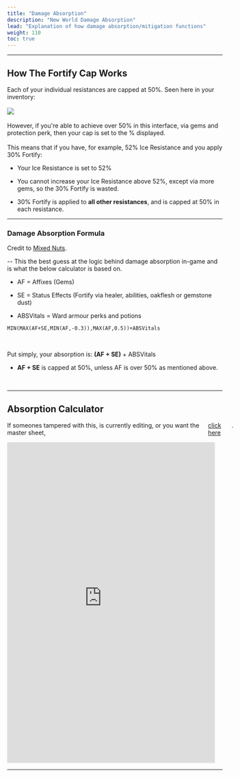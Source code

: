 ```yaml
---
title: "Damage Absorption"
description: "New World Damage Absorption"
lead: "Explanation of how damage absorption/mitigation functions"
weight: 110
toc: true
---
```


---

## How The Fortify Cap Works

Each of your individual resistances are capped at 50%. Seen here in your inventory:<br><br>
<img src="/images/_etc/iceresistsAF.png"></img>
<br><br>
However, if you're able to achieve over 50% in this interface, via gems and protection perk, then your cap is set to the % displayed.
<br><br>
This means that if you have, for example, 52% Ice Resistance and you apply 30% Fortify:

- Your Ice Resistance is set to 52%

- You cannot increase your Ice Resistance above 52%, except via more gems, so the 30% Fortify is wasted.
  
- 30% Fortify is applied to **all other resistances**, and is capped at 50% in each resistance.
  

---

### Damage Absorption Formula
Credit to <a href="https://discord.com/users/205096956941434880" target="_blank"><t>Mixed Nuts</t></a>.

-- This the best guess at the logic behind damage absorption in-game and is what the below calculator is based on.
<br>

- AF = Affixes (Gems)

- SE = Status Effects (Fortify via healer, abilities, oakflesh or gemstone dust)

- ABSVitals = Ward armour perks and potions

```
MIN(MAX(AF+SE,MIN(AF,-0.3)),MAX(AF,0.5))+ABSVitals
```
<br>

Put simply, your absorption is: **(AF + SE)** + ABSVitals

- **AF + SE** is capped at 50%, unless AF is over 50% as mentioned above.

<br>

---
<style>
.desktop {
display:flex;
width:105%;
overflow:hidden;
}
.desktop iframe{
margin-left:-46px;
margin-top:-24px;
height:770px;
}
@media(max-width: 775px) {
  .desktop {
    display: none;
  }
}
  @media(min-width: 776px) {
  .mobile {
    display: none;
  }
  }

</style>



## Absorption Calculator
<p class="desktop">If someones tampered with this, is currently editing, or you want the master sheet,&nbsp;<a href="https://docs.google.com/spreadsheets/d/1el_mW517XV3viFN6voXxQpg2PTrq4xuy65R4zEKbGr0/edit?usp=sharing" target="_blank"><t>click here</t></a>.</p>

<div class="desktop">
<iframe width="100%" height="100%" src="https://docs.google.com/spreadsheets/d/1dG5PGholXP_6kcKXk43Own0J5Q2LWktTknxIvmzkDc0/edit?usp=sharing?&amp;rm=minimal&amp;single=true&amp;headers=false&amp;"></iframe>
</div>
<p class="mobile">Unfortunately the calculator isn't usable from mobile/windows this small, <a href="https://docs.google.com/spreadsheets/d/1el_mW517XV3viFN6voXxQpg2PTrq4xuy65R4zEKbGr0/edit?usp=sharing" target="_blank"><t>please tap here to make a copy in Google Sheets</t></a>.</p>

---
